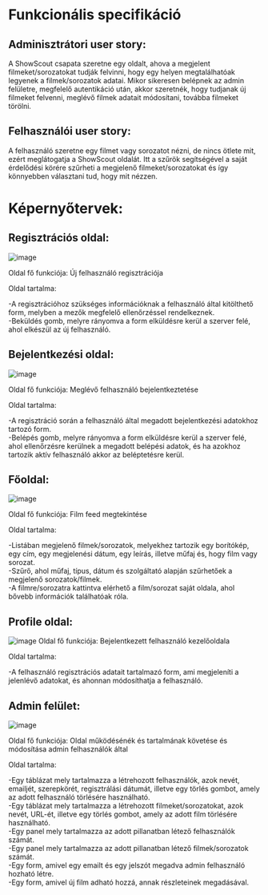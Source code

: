 # Funkcionális specifikáció
## Adminisztrátori user story:
A ShowScout csapata szeretne egy oldalt, ahova a megjelent filmeket/sorozatokat tudják felvinni, hogy egy helyen megtalálhatóak legyenek a filmek/sorozatok adatai. Mikor sikeresen belépnek az admin felületre, megfelelő autentikáció után, akkor szeretnék, hogy tudjanak új filmeket felvenni, meglévő filmek adatait módosítani, továbba filmeket törölni. 
## Felhasználói user story:
A felhasználó szeretne egy filmet vagy sorozatot nézni, de nincs ötlete mit, ezért meglátogatja a ShowScout oldalát. Itt a szűrök segítségével a saját érdelődési körére szűrheti a megjelenő filmeket/sorozatokat és így könnyebben választani tud, hogy mit nézzen.

# Képernyőtervek:
## Regisztrációs oldal:
![image](https://github.com/user-attachments/assets/7b43f7c7-6cb2-4e2c-a00a-2bca6c9abe80)

Oldal fő funkciója: Új felhasználó regisztrációja

Oldal tartalma:

-A regisztrációhoz szükséges információknak a felhasználó által kitölthető form, melyben a mezők megfelelő ellenőrzéssel rendelkeznek.          
-Beküldés gomb, melyre rányomva a form elküldésre kerül a szerver felé, ahol elkészül az új felhasználó.
## Bejelentkezési oldal:
![image](https://github.com/user-attachments/assets/33ac85ce-9618-40d9-b54c-366179fc5a10)

Oldal fő funkciója: Meglévő felhasználó bejelentkeztetése

Oldal tartalma:

-A regisztráció során a felhasználó által megadott bejelentkezési adatokhoz tartozó form.          
-Belépés gomb, melyre rányomva a form elküldésre kerül a szerver felé, ahol ellenőrzésre kerülnek a megadott belépési adatok, és ha azokhoz tartozik aktív felhasználó akkor az beléptetésre kerül.
## Főoldal:
![image](https://github.com/user-attachments/assets/381a0089-276b-4c8b-a236-cf1c35e59987)

Oldal fő funkciója: Film feed megtekintése

Oldal tartalma:

-Listában megjelenő filmek/sorozatok, melyekhez tartozik egy borítókép, egy cím, egy megjelenési dátum, egy leírás, illetve műfaj és, hogy film vagy sorozat.   
-Szűrő, ahol műfaj, típus, dátum és szolgáltató alapján szűrhetőek a megjelenő sorozatok/filmek.   
-A filmre/sorozatra kattintva elérhető a film/sorozat saját oldala, ahol bővebb információk találhatóak róla.
## Profile oldal:
![image](https://github.com/user-attachments/assets/68cde71e-4837-4c9c-93a3-63211c1f33ea)
Oldal fő funkciója: Bejelentkezett felhasználó kezelőoldala

Oldal tartalma:

-A felhasználó regisztrációs adatait tartalmazó form, ami megjeleníti a jelenlévő adatokat, és ahonnan módosíthatja a felhasználó.
## Admin felület:
![image](https://github.com/user-attachments/assets/62c28b8a-76e9-4978-9fca-c17909bc50f1)

Oldal fő funkciója: Oldal működésénék és tartalmának követése és módosítása admin felhasználók által

Oldal tartalma:

-Egy táblázat mely tartalmazza a létrehozott felhasználók, azok nevét, emailjét, szerepkörét, regisztrálási dátumát, illetve egy törlés gombot, amely az adott felhasználó törlésére használható.  
-Egy táblázat mely tartalmazza a létrehozott filmeket/sorozatokat, azok nevét, URL-ét, illetve egy törlés gombot, amely az adott film törlésére használható.  
-Egy panel mely tartalmazza az adott pillanatban létező felhasználók számát.  
-Egy panel mely tartalmazza az adott pillanatban létező filmek/sorozatok számát.  
-Egy form, amivel egy emailt és egy jelszót megadva admin felhasználó hozható létre.  
-Egy form, amivel új film adható hozzá, annak részleteinek megadásával.
